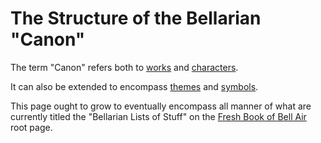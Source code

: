 # The Structure of the Bellarian "Canon"

The term "Canon" refers both to [works][] and [characters][].

[characters]: d2bc0627-2e7c-4089-8d77-d015de81ef65.md
[works]: fb06cd58-96a7-47ce-9a00-9db1e9ae0aa3.md

It can also be extended to encompass [themes][] and [symbols][].

[themes]: b9808079-3e29-4edb-9225-5a6f0831ebc8.md
[symbols]: 21b7bf37-765e-4936-939f-acce3a570958.md

This page ought to grow to eventually encompass all manner of what are currently titled the "Bellarian Lists of Stuff" on the [Fresh Book of Bell Air][] root page.

[Fresh Book of Bell Air]: 45fc3859-ce9b-4317-afd9-7d3f52dc5dd2.md
